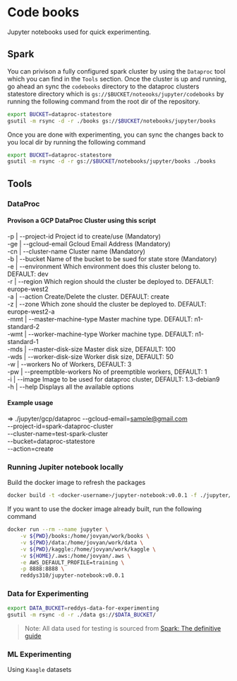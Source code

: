 # Code books

Jupyter notebooks used for quick experimenting.

## Spark

You can privison a fully configured spark cluster by using the `Dataproc` tool which you can find in the `Tools` section. Once the cluster is up and running, go ahead an sync the `codebooks` directory to the dataproc clusters statestore directory which is `gs://$BUCKET/noteooks/jupyter/codebooks` by running the following command from the root dir of the repository.

```sh
export BUCKET=dataproc-statestore
gsutil -m rsync -d -r ./books gs://$BUCKET/notebooks/jupyter/books
```

Once you are done with experimenting, you can sync the changes back to you local dir by running the following command

```sh
export BUCKET=dataproc-statestore
gsutil -m rsync -d -r gs://$BUCKET/notebooks/jupyter/books ./books
```

## Tools

### DataProc

#### Provison a GCP DataProc Cluster using this script

-p   | --project-id              Project id to create/use (Mandatory)  
-ge  | --gcloud-email            Gcloud Email Address (Mandatory)  
-cn  | --cluster-name            Cluster name (Mandatory)  
-b   | --bucket                  Name of the bucket to be sued for state store (Mandatory)  
-e   | --environment             Which environment does this cluster belong to. DEFAULT: dev  
-r   | --region                  Which region should the cluster be deployed to. DEFAULT: europe-west2  
-a   | --action                  Create/Delete the cluster. DEFAULT: create  
-z   | --zone                    Which zone should the cluster be deployed to. DEFAULT: europe-west2-a  
-mmt | --master-machine-type     Master machine type. DEFAULT: n1-standard-2  
-wmt | --worker-machine-type     Worker machine type. DEFAULT: n1-standard-1  
-mds | --master-disk-size        Master disk size, DEFAULT: 100  
-wds | --worker-disk-size        Worker disk size, DEFAULT: 50  
-w   | --workers                 No of Workers, DEFAULT: 3  
-pw  | --preemptible-workers     No of preemptible workers, DEFAULT: 1  
-i   | --image                   Image to be used for dataproc cluster, DEFAULT: 1.3-debian9  
-h   | --help                    Displays all the available options  

#### Example usage

  => ./jupyter/gcp/dataproc --gcloud-email=sample@gmail.com  
          --project-id=spark-dataproc-cluster  
          --cluster-name=test-spark-cluster  
          --bucket=dataproc-statestore  
          --action=create  

### Running Jupiter notebook locally

Build the docker image to refresh the packages

```sh
docker build -t <docker-username>/jupyter-notebook:v0.0.1 -f ./jupyter/local/Dockerfile
```

If you want to use the docker image already built, run the following command

```sh
docker run --rm --name jupyter \
    -v ${PWD}/books:/home/jovyan/work/books \
    -v ${PWD}/data:/home/jovyan/work/data \
    -v ${PWD}/kaggle:/home/jovyan/work/kaggle \
    -v ${HOME}/.aws:/home/jovyan/.aws \
    -e AWS_DEFAULT_PROFILE=training \
    -p 8888:8888 \
    reddys310/jupyter-notebook:v0.0.1
```

### Data for Experimenting

```sh
export DATA_BUCKET=reddys-data-for-experimenting
gsutil -m rsync -d -r ./data gs://$DATA_BUCKET/
```

> Note: All data used for testing is sourced from [Spark: The definitive guide](https://github.com/databricks/Spark-The-Definitive-Guide)

### ML Experimenting

Using `Kaagle` datasets

